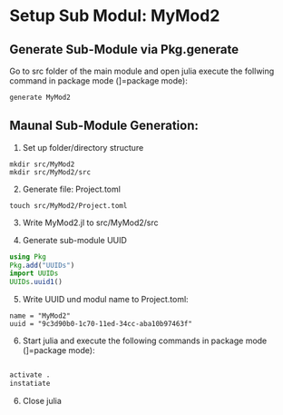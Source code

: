 
# Setup Sub Modul: MyMod2

## Generate Sub-Module via Pkg.generate

Go to src folder of the main module and open julia execute the follwing command in package mode (]=package mode):

```julia
generate MyMod2
```

## Maunal Sub-Module Generation:

1. Set up folder/directory structure

```
mkdir src/MyMod2
mkdir src/MyMod2/src
```
2. Generate file: Project.toml

```
touch src/MyMod2/Project.toml
```

3. Write MyMod2.jl to src/MyMod2/src

4. Generate sub-module UUID

``` julia
using Pkg
Pkg.add("UUIDs")
import UUIDs
UUIDs.uuid1()
```

5. Write UUID und modul name to Project.toml:

```
name = "MyMod2"
uuid = "9c3d90b0-1c70-11ed-34cc-aba10b97463f"
```

6. Start julia and execute the following commands in package mode (]=package mode):

``` julia

activate .
instatiate
```

6. Close julia

